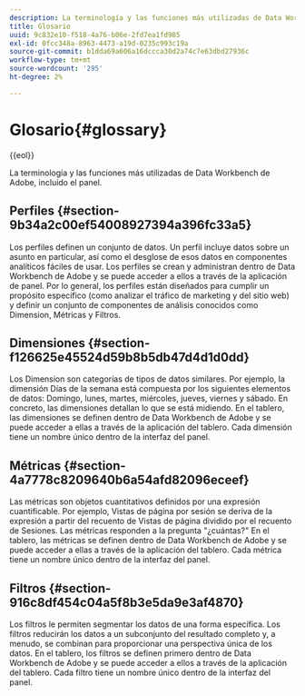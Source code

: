 ```yaml
---
description: La terminología y las funciones más utilizadas de Data Workbench de Adobe, incluido el panel.
title: Glosario
uuid: 9c832e10-f518-4a76-b06e-2fd7ea1fd985
exl-id: 0fcc348a-8963-4473-a19d-0235c993c19a
source-git-commit: b1dda69a606a16dccca30d2a74c7e63dbd27936c
workflow-type: tm+mt
source-wordcount: '295'
ht-degree: 2%

---
```


# Glosario{#glossary}

{{eol}}

La terminología y las funciones más utilizadas de Data Workbench de Adobe, incluido el panel.

## Perfiles {#section-9b34a2c00ef54008927394a396fc33a5}

Los perfiles definen un conjunto de datos. Un perfil incluye datos sobre un asunto en particular, así como el desglose de esos datos en componentes analíticos fáciles de usar. Los perfiles se crean y administran dentro de Data Workbench de Adobe y se puede acceder a ellos a través de la aplicación de panel. Por lo general, los perfiles están diseñados para cumplir un propósito específico (como analizar el tráfico de marketing y del sitio web) y definir un conjunto de componentes de análisis conocidos como Dimension, Métricas y Filtros.

## Dimensiones {#section-f126625e45524d59b8b5db47d4d1d0dd}

Los Dimension son categorías de tipos de datos similares. Por ejemplo, la dimensión Días de la semana está compuesta por los siguientes elementos de datos: Domingo, lunes, martes, miércoles, jueves, viernes y sábado. En concreto, las dimensiones detallan lo que se está midiendo. En el tablero, las dimensiones se definen dentro de Data Workbench de Adobe y se puede acceder a ellas a través de la aplicación del tablero. Cada dimensión tiene un nombre único dentro de la interfaz del panel.

## Métricas {#section-4a7778c8209640b6a54afd82096eceef}

Las métricas son objetos cuantitativos definidos por una expresión cuantificable. Por ejemplo, Vistas de página por sesión se deriva de la expresión a partir del recuento de Vistas de página dividido por el recuento de Sesiones. Las métricas responden a la pregunta &quot;¿cuántas?&quot; En el tablero, las métricas se definen dentro de Data Workbench de Adobe y se puede acceder a ellas a través de la aplicación del tablero. Cada métrica tiene un nombre único dentro de la interfaz del panel.

## Filtros {#section-916c8df454c04a5f8b3e5da9e3af4870}

Los filtros le permiten segmentar los datos de una forma específica. Los filtros reducirán los datos a un subconjunto del resultado completo y, a menudo, se combinan para proporcionar una perspectiva única de los datos. En el tablero, los filtros se definen primero dentro de Data Workbench de Adobe y se puede acceder a ellos a través de la aplicación del tablero. Cada filtro tiene un nombre único dentro de la interfaz del panel.
